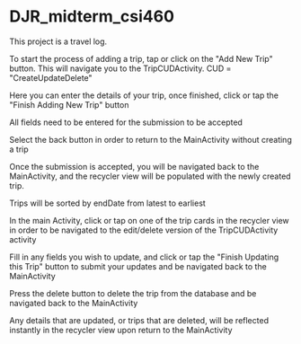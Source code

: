 # DJR_midterm_csi460
 
This project is a travel log. 

To start the process of adding a trip, tap or click on the "Add New Trip" button.
This will navigate you to the TripCUDActivity. CUD = "CreateUpdateDelete"

Here you can enter the details of your trip, once finished, click or tap the "Finish Adding New Trip" button

All fields need to be entered for the submission to be accepted

Select the back button in order to return to the MainActivity without creating a trip

Once the submission is accepted, you will be navigated back to the MainActivity,
and the recycler view will be populated with the newly created trip.

Trips will be sorted by endDate from latest to earliest

In the main Activity, click or tap on one of the trip cards in the recycler view in order to be navigated to the 
edit/delete version of the TripCUDActivity activity

Fill in any fields you wish to update, and click or tap the "Finish Updating this Trip" button 
to submit your updates and be navigated back to the MainActivity

Press the delete button to delete the trip from the database and be navigated back to the MainActivity

Any details that are updated, or trips that are deleted, will be reflected instantly in 
the recycler view upon return to the MainActivity

